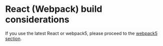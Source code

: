 # React (Webpack) build considerations

If you use the latest React or webpack5, please proceed to the [webpack5 section](../webpack5/README.md).